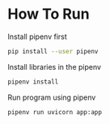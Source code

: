 # How To Run

Install pipenv first
```bash
pip install --user pipenv
```

Install libraries in the pipenv
```bash
pipenv install
```

Run program using pipenv
```bash
pipenv run uvicorn app:app
```
